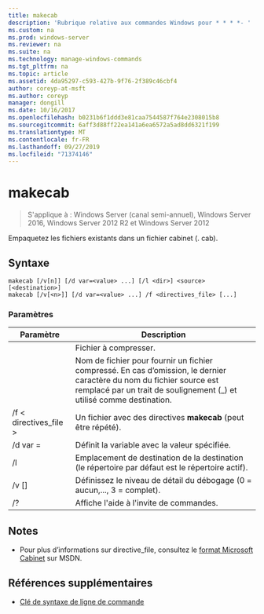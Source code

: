 ```yaml
---
title: makecab
description: 'Rubrique relative aux commandes Windows pour * * * *- '
ms.custom: na
ms.prod: windows-server
ms.reviewer: na
ms.suite: na
ms.technology: manage-windows-commands
ms.tgt_pltfrm: na
ms.topic: article
ms.assetid: 4da95297-c593-427b-9f76-2f389c46cbf4
author: coreyp-at-msft
ms.author: coreyp
manager: dongill
ms.date: 10/16/2017
ms.openlocfilehash: b0231b6f1ddd3e81caa7544587f764e2308015b8
ms.sourcegitcommit: 6aff3d88ff22ea141a6ea6572a5ad8dd6321f199
ms.translationtype: MT
ms.contentlocale: fr-FR
ms.lasthandoff: 09/27/2019
ms.locfileid: "71374146"
---
```

# <a name="makecab"></a>makecab

>S'applique à : Windows Server (canal semi-annuel), Windows Server 2016, Windows Server 2012 R2 et Windows Server 2012

Empaquetez les fichiers existants dans un fichier cabinet (. cab).
## <a name="syntax"></a>Syntaxe
```
makecab [/v[n]] [/d var=<value> ...] [/l <dir>] <source> [<destination>]
makecab [/v[<n>]] [/d var=<value> ...] /f <directives_file> [...]
```
### <a name="parameters"></a>Paramètres

|      Paramètre       |                                                                        Description                                                                        |
|----------------------|-----------------------------------------------------------------------------------------------------------------------------------------------------------|
|       <source>       |                                                                     Fichier à compresser.                                                                     |
|    <destination>     | Nom de fichier pour fournir un fichier compressé. En cas d’omission, le dernier caractère du nom du fichier source est remplacé par un trait de soulignement (_) et utilisé comme destination. |
| /f < directives_file > |                                                   Un fichier avec des directives **makecab** (peut être répété).                                                   |
|    /d var =<value>    |                                                          Définit la variable avec la valeur spécifiée.                                                           |
|       /l <dir>       |                                               Emplacement de destination de la destination (le répertoire par défaut est le répertoire actif).                                               |
|       /v [<n>]        |                                                    Définissez le niveau de détail du débogage (0 = aucun,..., 3 = complet).                                                     |
|          /?          |                                                           Affiche l'aide à l'invite de commandes.                                                            |

## <a name="remarks"></a>Notes
-   Pour plus d’informations sur directive_file, consultez le [format Microsoft Cabinet](https://go.microsoft.com/fwlink/?LinkId=226852) sur MSDN.

## <a name="additional-references"></a>Références supplémentaires
-   [Clé de syntaxe de ligne de commande](command-line-syntax-key.md)

